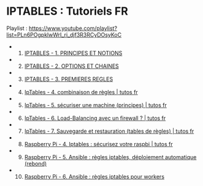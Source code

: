 # IPTABLES : Tutoriels FR

Playlist : https://www.youtube.com/playlist?list=PLn6POgpklwWrI_ri_djf3R3RCyDOsyKoC

- 1. [IPTABLES - 1. PRINCIPES ET NOTIONS](https://www.youtube.com/watch?v=ByTtN3pgnP0)
- 2. [IPTABLES - 2. OPTIONS ET CHAINES](https://www.youtube.com/watch?v=ZcxY_vx6pW4)
- 3. [IPTABLES - 3. PREMIERES REGLES](https://www.youtube.com/watch?v=jxZ9qXtOt7o)
- 4. [IpTables - 4. combinaison de règles | tutos fr](https://www.youtube.com/watch?v=0ufhJAUfvjE)
- 5. [IpTables - 5. sécuriser une machine (principes) | tutos fr](https://www.youtube.com/watch?v=VP_PP8Wma3Y)
- 6. [IpTables - 6. Load-Balancing avec un firewall ? | tutos fr](https://www.youtube.com/watch?v=OOPx7Rs0_U4)
- 7. [IpTables - 7. Sauvegarde et restauration (tables de règles) | tutos fr](https://www.youtube.com/watch?v=bEGF5_EEGXk)
- 8. [Raspberry Pi - 4. Iptables : sécurisez votre raspbi | tutos fr](https://www.youtube.com/watch?v=pKt7ZNCOkEc)
- 9. [Raspberry Pi - 5. Ansible : règles iptables, déploiement automatique (rebond)](https://www.youtube.com/watch?v=T1Sh77qT03U)
- 10. [Raspberry Pi - 6. Ansible : règles iptables pour workers](https://www.youtube.com/watch?v=9GloIqQAeIs)
